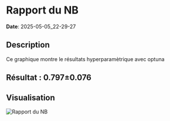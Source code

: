 # Rapport du NB
**Date**: 2025-05-05_22-29-27

## Description
Ce graphique montre le résultats hyperparamètrique avec optuna
 ## Résultat : 0.797±0.076

## Visualisation
![Rapport du NB](../../static/images/rapport_du_nb_plot.png)
